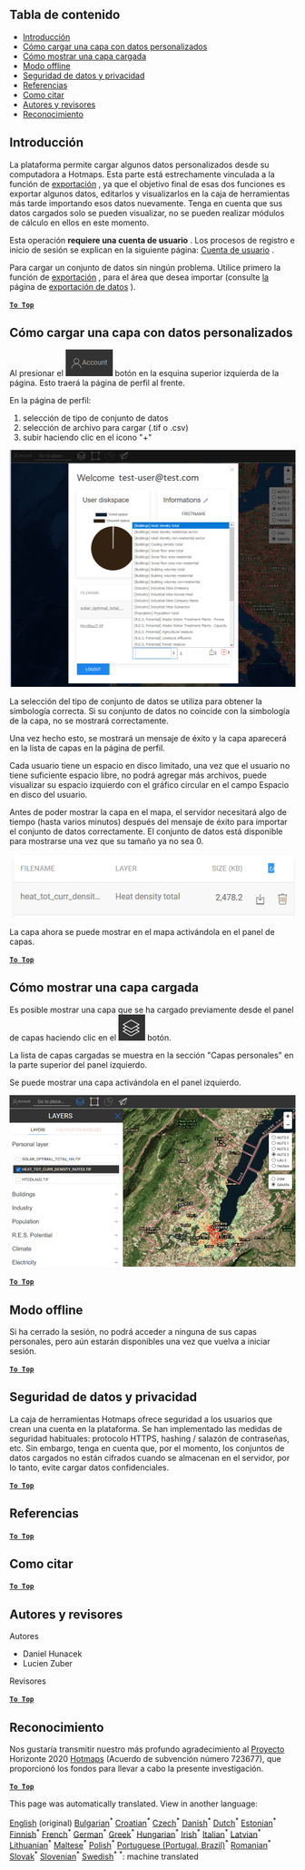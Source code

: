 <h2> Tabla de contenido </h2><ul><li> <a href="#Introduction">Introducción</a> </li><li> <a href="#How-to-upload-a-layer-with-custom-data">Cómo cargar una capa con datos personalizados</a> </li><li> <a href="#How-to-display-an-uploaded-layer">Cómo mostrar una capa cargada</a> </li><li> <a href="#Offline-mode">Modo offline</a> </li><li> <a href="#Data-security-and-privacy">Seguridad de datos y privacidad</a> </li><li> <a href="#References">Referencias</a> </li><li> <a href="#How-to-cite">Como citar</a> </li><li> <a href="#Authors-and-reviewers">Autores y revisores</a> </li><li> <a href="#Acknowledgement">Reconocimiento</a> </li></ul><h2> Introducción </h2><p> La plataforma permite cargar algunos datos personalizados desde su computadora a Hotmaps. Esta parte está estrechamente vinculada a la función de <a href="es-Data-export-functionalities">exportación</a> , ya que el objetivo final de esas dos funciones es exportar algunos datos, editarlos y visualizarlos en la caja de herramientas más tarde importando esos datos nuevamente. Tenga en cuenta que sus datos cargados solo se pueden visualizar, no se pueden realizar módulos de cálculo en ellos en este momento. </p><p> Esta operación <strong>requiere una cuenta de usuario</strong> . Los procesos de registro e inicio de sesión se explican en la siguiente página: <a href="es-Introduction-to-user-interface#Connect">Cuenta de usuario</a> . </p><p> Para cargar un conjunto de datos sin ningún problema. Utilice primero la función de <a href="es-Data-export-functionalities">exportación</a> , para el área que desea importar (consulte <a href="es-Data-export-functionalities">la</a> página de <a href="es-Data-export-functionalities">exportación de datos</a> ). </p><p><ins> <code><strong><a href="#table-of-contents">To Top</a></strong></code> </ins> </p><h2> Cómo cargar una capa con datos personalizados </h2><p> Al presionar el <img alt="botón de cuenta" src="images/account-btn.png"/> botón en la esquina superior izquierda de la página. Esto traerá la página de perfil al frente. </p><p> En la página de perfil: </p><ol><li> selección de tipo de conjunto de datos </li><li> selección de archivo para cargar (.tif o .csv) </li><li> subir haciendo clic en el icono "+" </li></ol><p><img alt="subir página de perfil" src="images/profile-upload.png"/></p><p> La selección del tipo de conjunto de datos se utiliza para obtener la simbología correcta. Si su conjunto de datos no coincide con la simbología de la capa, no se mostrará correctamente. </p><p> Una vez hecho esto, se mostrará un mensaje de éxito y la capa aparecerá en la lista de capas en la página de perfil. </p><p> Cada usuario tiene un espacio en disco limitado, una vez que el usuario no tiene suficiente espacio libre, no podrá agregar más archivos, puede visualizar su espacio izquierdo con el gráfico circular en el campo Espacio en disco del usuario. </p><p> Antes de poder mostrar la capa en el mapa, el servidor necesitará algo de tiempo (hasta varios minutos) después del mensaje de éxito para importar el conjunto de datos correctamente. El conjunto de datos está disponible para mostrarse una vez que su tamaño ya no sea 0. </p><p><img alt="carga completa" src="images/upload_complete.png"/></p><p> La capa ahora se puede mostrar en el mapa activándola en el panel de capas. </p><p><ins> <code><strong><a href="#table-of-contents">To Top</a></strong></code> </ins> </p><h2> Cómo mostrar una capa cargada </h2><p> Es posible mostrar una capa que se ha cargado previamente desde el panel de capas haciendo clic en el <img alt="botón de capas" src="images/layers-btn.png"/> botón. </p><p> La lista de capas cargadas se muestra en la sección "Capas personales" en la parte superior del panel izquierdo. </p><p> Se puede mostrar una capa activándola en el panel izquierdo. </p><p><img alt="subir capa de visualización" src="images/upload-layers.png"/></p><p><ins> <code><strong><a href="#table-of-contents">To Top</a></strong></code> </ins> </p><h2> Modo offline </h2><p> Si ha cerrado la sesión, no podrá acceder a ninguna de sus capas personales, pero aún estarán disponibles una vez que vuelva a iniciar sesión. </p><p><ins> <code><strong><a href="#table-of-contents">To Top</a></strong></code> </ins> </p><h2> Seguridad de datos y privacidad </h2><p> La caja de herramientas Hotmaps ofrece seguridad a los usuarios que crean una cuenta en la plataforma. Se han implementado las medidas de seguridad habituales: protocolo HTTPS, hashing / salazón de contraseñas, etc. Sin embargo, tenga en cuenta que, por el momento, los conjuntos de datos cargados no están cifrados cuando se almacenan en el servidor, por lo tanto, evite cargar datos confidenciales. </p><p><ins> <code><strong><a href="#table-of-contents">To Top</a></strong></code> </ins> </p><h2> Referencias </h2><p><ins> <code><strong><a href="#table-of-contents">To Top</a></strong></code> </ins> </p><h2> Como citar </h2><p><ins> <code><strong><a href="#table-of-contents">To Top</a></strong></code> </ins> </p><h2> Autores y revisores </h2><p> Autores </p><ul><li> Daniel Hunacek </li><li> Lucien Zuber </li></ul><p> Revisores </p><p><ins> <code><strong><a href="#table-of-contents">To Top</a></strong></code> </ins> </p><h2> Reconocimiento </h2><p> Nos gustaría transmitir nuestro más profundo agradecimiento al <a href="https://www.hotmaps-project.eu">Proyecto</a> Horizonte 2020 <a href="https://www.hotmaps-project.eu">Hotmaps</a> (Acuerdo de subvención número 723677), que proporcionó los fondos para llevar a cabo la presente investigación. </p><p><ins> <code><strong><a href="#table-of-contents">To Top</a></strong></code> </ins> </p>

This page was automatically translated. View in another language:

[English](en-Data-upload-functionalities) (original) [Bulgarian](bg-Data-upload-functionalities)<sup>\*</sup> [Croatian](hr-Data-upload-functionalities)<sup>\*</sup> [Czech](cs-Data-upload-functionalities)<sup>\*</sup> [Danish](da-Data-upload-functionalities)<sup>\*</sup> [Dutch](nl-Data-upload-functionalities)<sup>\*</sup> [Estonian](et-Data-upload-functionalities)<sup>\*</sup> [Finnish](fi-Data-upload-functionalities)<sup>\*</sup> [French](fr-Data-upload-functionalities)<sup>\*</sup> [German](de-Data-upload-functionalities)<sup>\*</sup> [Greek](el-Data-upload-functionalities)<sup>\*</sup> [Hungarian](hu-Data-upload-functionalities)<sup>\*</sup> [Irish](ga-Data-upload-functionalities)<sup>\*</sup> [Italian](it-Data-upload-functionalities)<sup>\*</sup> [Latvian](lv-Data-upload-functionalities)<sup>\*</sup> [Lithuanian](lt-Data-upload-functionalities)<sup>\*</sup> [Maltese](mt-Data-upload-functionalities)<sup>\*</sup> [Polish](pl-Data-upload-functionalities)<sup>\*</sup> [Portuguese (Portugal, Brazil)](pt-Data-upload-functionalities)<sup>\*</sup> [Romanian](ro-Data-upload-functionalities)<sup>\*</sup> [Slovak](sk-Data-upload-functionalities)<sup>\*</sup> [Slovenian](sl-Data-upload-functionalities)<sup>\*</sup>  [Swedish](sv-Data-upload-functionalities)<sup>\*</sup>
<sup>\*</sup>: machine translated
